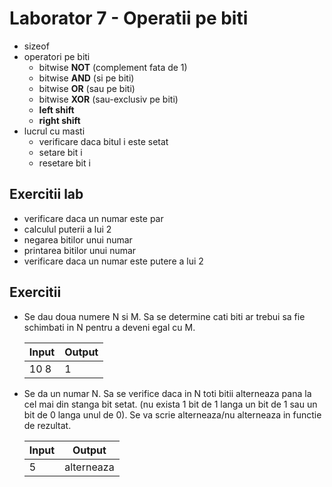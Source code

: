 # Laborator 7 - Operatii pe biti

* sizeof
* operatori pe biti
    * bitwise **NOT** (complement fata de 1)
    * bitwise **AND** (si pe biti)
    * bitwise **OR** (sau pe biti)
    * bitwise **XOR** (sau-exclusiv pe biti)
    * **left shift**
    * **right shift**
* lucrul cu masti
    * verificare daca bitul i este setat
    * setare bit i
    * resetare bit i

## Exercitii lab
* verificare daca un numar este par
* calculul puterii a lui 2
* negarea bitilor unui numar
* printarea bitilor unui numar
* verificare daca un numar este putere a lui 2

## Exercitii
* Se dau doua numere N si M. Sa se determine cati biti ar trebui sa fie schimbati in N pentru a deveni egal cu M.

    | Input | Output |
    |-------|--------|
    | 10 8  |   1    |

* Se da un numar N. Sa se verifice daca in N toti bitii alterneaza pana la cel mai din stanga bit setat. (nu exista 1 bit de 1 langa un bit de 1 sau un bit de 0 langa unul de 0). Se va scrie alterneaza/nu alterneaza in functie de rezultat.

    | Input | Output     |
    |-------|------------|
    | 5     | alterneaza |
